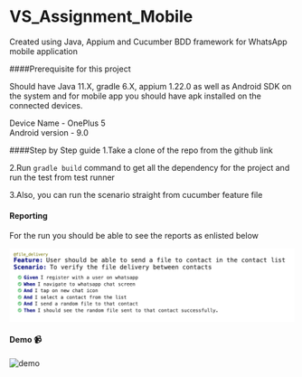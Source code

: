 # VS_Assignment_Mobile

Created using Java, Appium and Cucumber BDD framework for WhatsApp mobile application

####Prerequisite for this project

Should have Java 11.X, gradle 6.X, appium 1.22.0 as well as Android SDK on the system and for mobile app you should have apk installed on the connected devices.

Device Name - OnePlus 5 <br>
Android version - 9.0

####Step by Step guide
1.Take a clone of the repo from the github link

2.Run ```gradle build``` command to get all the dependency for the project and run the test from test runner

3.Also, you can run the scenario straight from cucumber feature file

#### Reporting

For the run you should be able to see the reports as enlisted below

![Report](mobile_report.png)

#### Demo 📹

![demo](demo.gif)
